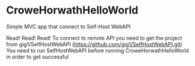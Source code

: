# CroweHorwathHelloWorld
Simple MVC app that connect to Self-Host WebAPI

Read! Read! Read!
To connect to remote API you need to get the project from gig1/SelfHostWebAPI (https://github.com/gig1/SelfHostWebAPI.git)
You need to run SelfHostWebAPI before running CroweHorwathHelloWorld in order to get successful
